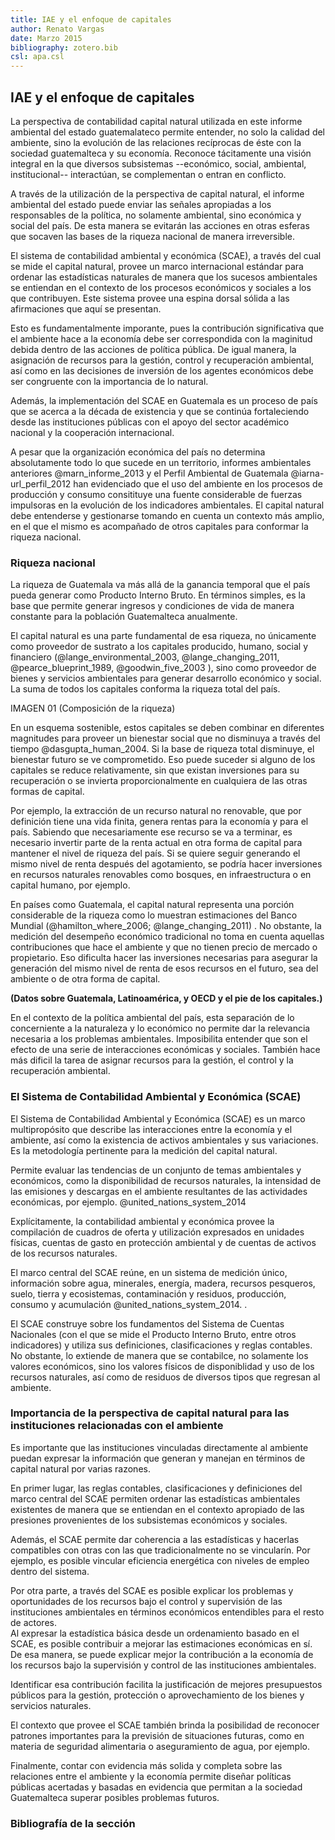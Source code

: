 ```yaml
---
title: IAE y el enfoque de capitales
author: Renato Vargas
date: Marzo 2015
bibliography: zotero.bib
csl: apa.csl
---
```

## IAE y el enfoque de capitales  

<!-- _**Establece la relación entre el IAE y este informe basado en las cuentas del capital natural y el enfoque sistémico (4 pag) RENATO**_  

Qué quiero decir:  

 * Los problemas ambientales generalmente tienen su origen en otras esferas del desarrollo nacional, como la economía o los procesos sociales.  
 * Por eso es necesario entender el desempeño ambiental de manera integrada con los elementos de otras esferas que tienen influencia sobre el mismo.  
 * La perspectiva de capitales reconoce que el desarrollo de los países está ampliamente ligado a su base de riqueza, la cual está integrada por el capital producido, natural, humano, social, y en algunos casos financiero.  
 * El Sistema de Contabilidad Ambiental y Económica nos provee un estándar que nos permite ordenar la información ambiental de manera que sea compatible con la forma de enteder el desempeño económico. El sistema es complementario y puede proveer información a otras metodologías de evaluación del desempeño ambiental, como la de presión, estado, impacto y respuesta (PEIR).  
 * Este informe nos permite reflexionar sobre la forma en que usamos nuestro ambiente para generar bienestar y la importancia que el mismo tiene para los procesos económicos y sociales. Nos permite pensar evaluar cuan sostenible es nuestro crecimiento económico.  -->

<!-- instalar pandoc, latex y correr esto en una terminal:
pandoc -o final.docx --filter pandoc-citeproc iae-1_2.md -->

La perspectiva de contabilidad capital natural utilizada en este informe ambiental del estado guatemalateco permite entender, no solo la calidad del ambiente, sino la evolución de las relaciones recíprocas de éste con la sociedad guatemalteca y su economía. Reconoce tácitamente una visión integral en la que diversos subsistemas --económico, social, ambiental, institucional-- interactúan, se complementan o entran en conflicto.  

A través de la utilización de la perspectiva de capital natural, el informe ambiental del estado puede enviar las señales apropiadas a los responsables de la política, no solamente ambiental, sino económica y social del país. De esta manera se evitarán las acciones en otras esferas que socaven las bases de la riqueza nacional de manera irreversible.

El sistema de contabilidad ambiental y económica (SCAE), a través del cual se mide el capital natural, provee un marco internacional estándar para ordenar las estadísticas naturales de manera que los sucesos ambientales se entiendan en el contexto de los procesos económicos y sociales a los que contribuyen. Este sistema provee una espina dorsal sólida a las afirmaciones que aquí se presentan.

Esto es fundamentalmente imporante, pues la contribución significativa que el ambiente hace a la economía debe ser correspondida con la maginitud debida dentro de las acciones de política pública. De igual manera, la asignación de recursos para la gestión, control y recuperación ambiental, así como en las decisiones de inversión de los agentes económicos debe ser congruente con la importancia de lo natural.

Además, la implementación del SCAE en Guatemala es un proceso de país que se acerca a la década de existencia y que se continúa fortaleciendo desde las instituciones públicas con el apoyo del sector académico nacional y la cooperación internacional.

A pesar que la organización económica del país no determina absolutamente todo lo que sucede en un territorio, informes ambientales anteriores @marn_informe_2013<!-- (Marn, 2013) --> y el Perfil Ambiental de Guatemala @iarna-url_perfil_2012 <!--(Iarna-Url, 2012)--> han evidenciado que el uso del ambiente en los procesos de producción y consumo consitituye una fuente considerable de fuerzas impulsoras en la evolución de los indicadores ambientales. El capital natural debe entenderse y gestionarse tomando en cuenta un contexto más amplio, en el que el mismo es acompañado de otros capitales para conformar la riqueza nacional.  

### Riqueza nacional  

La riqueza de Guatemala va más allá de la ganancia temporal que el país pueda generar como Producto Interno Bruto. En términos simples, es la base que permite generar ingresos y condiciones de vida de manera constante para la población Guatemalteca anualmente.  

El capital natural es una parte fundamental de esa riqueza, no únicamente como proveedor de sustrato a los capitales producido, humano, social y financiero (@lange_environmental_2003, @lange_changing_2011, @pearce_blueprint_1989, @goodwin_five_2003 <!--Lange et al, 2003; Harrison, 2011; Pearce, 2000; y Goodwin 2003 -->), sino como proveedor de bienes y servicios ambientales para generar desarrollo económico y social. La suma de todos los capitales conforma la riqueza total del país.  

IMAGEN 01 (Composición de la riqueza)  

En un esquema sostenible, estos capitales se deben combinar en diferentes magnitudes para proveer un bienestar social que no disminuya a través del tiempo <!--**(Dasgupta, 2001)**--> @dasgupta_human_2004. Si la base de riqueza total disminuye, el bienestar futuro se ve comprometido. Eso puede suceder si alguno de los capitales se reduce relativamente, sin que existan inversiones para su recuperación o se invierta proporcionalmente en cualquiera de las otras formas de capital.

Por ejemplo, la extracción de un recurso natural no renovable, que por definición tiene una vida finita, genera rentas para la economía y para el país. Sabiendo que necesariamente ese recurso se va a terminar, es necesario invertir parte de la renta actual en otra forma de capital para mantener el nivel de riqueza del país. Si se quiere seguir generando el mismo nivel de renta después del agotamiento, se podría hacer inversiones en recursos naturales renovables como bosques, en infraestructura o en capital humano, por ejemplo.  

En países como Guatemala, el capital natural representa una porción considerable de la riqueza como lo muestran estimaciones del Banco Mundial (@hamilton_where_2006; @lange_changing_2011) <!--(Hamilton et al., 2006; Lange et al., 2011)-->. No obstante, la medición del desempeño económico tradicional no toma en cuenta aquellas contribuciones que hace el ambiente y que no tienen precio de mercado o propietario. Eso dificulta hacer las inversiones necesarias para asegurar la generación del mismo nivel de renta de esos recursos en el futuro, sea del ambiente o de otra forma de capital.  

**(Datos sobre Guatemala, Latinoamérica, y OECD y el pie de los capitales.)**

En el contexto de la política ambiental del país, esta separación de lo concerniente a la naturaleza y lo económico no permite dar la relevancia necesaria a los problemas ambientales. Imposibilita entender que son el efecto de una serie de interacciones económicas y sociales. También hace más dificil la tarea de asignar recursos para la gestión, el control y la recuperación ambiental.  


### El Sistema de Contabilidad Ambiental y Económica (SCAE)  

El Sistema de Contabilidad Ambiental y Económica (SCAE) es un marco multipropósito que describe las interacciones entre la economía y el ambiente, así como la existencia de activos ambientales y sus variaciones. Es la metodología pertinente para la medición del capital natural.

Permite evaluar las tendencias de un conjunto de temas ambientales y económicos, como la disponibilidad de recursos naturales, la intensidad de las emisiones y descargas en el ambiente resultantes de las actividades económicas, por ejemplo. @united_nations_system_2014 <!--**(Naciones Unidas, et al., 2011)**.-->

Explícitamente, la contabilidad ambiental y económica provee la compilación de cuadros de oferta y utilización expresados en unidades físicas, cuentas de gasto en protección ambiental y de cuentas de activos de los recursos naturales.

El marco central del SCAE reúne, en un sistema de medición único, información sobre agua, minerales, energía, madera, recursos pesqueros, suelo, tierra y ecosistemas, contaminación y residuos, producción, consumo y acumulación @united_nations_system_2014. <!--(Naciones Unidas, et al., 2011)-->.

El SCAE construye sobre los fundamentos del Sistema de Cuentas Nacionales (con el que se mide el Producto Interno Bruto, entre otros indicadores) y utiliza sus definiciones, clasificaciones y reglas contables. No obstante, lo extiende de manera que se contabilce, no solamente los valores económicos, sino los valores físicos de disponiblidad y uso de los recursos naturales, así como de residuos de diversos tipos que regresan al ambiente.

### Importancia de la perspectiva de capital natural para las instituciones relacionadas con el ambiente

Es importante que las instituciones vinculadas directamente al ambiente puedan expresar la información que generan y manejan en términos de capital natural por varias razones.

En primer lugar, las reglas contables, clasificaciones y definiciones del marco central del SCAE permiten ordenar las estadísticas ambientales existentes de manera que se entiendan en el contexto apropiado de las presiones provenientes de los subsistemas económicos y sociales.

Además, el SCAE permite dar coherencia a las estadísticas y hacerlas compatibles con otras con las que tradicionalmente no se vincularín. Por ejemplo, es posible vincular eficiencia energética con niveles de empleo dentro del sistema.

Por otra parte, a través del SCAE es posible explicar los problemas y oportunidades de los recursos bajo el control y supervisión de las instituciones ambientales en términos económicos entendibles para el resto de actores.  
Al expresar la estadística básica desde un ordenamiento basado en el SCAE, es posible contribuir a mejorar las estimaciones económicas en sí.  De esa manera, se puede explicar mejor la contribución a la economía de los recursos bajo la supervisión y control de las instituciones ambientales.

Identificar esa contribución facilita la justificación de mejores presupuestos públicos para la gestión, protección o aprovechamiento de los bienes y servicios naturales.  

El contexto que provee el SCAE también brinda la posibilidad de reconocer patrones importantes para la previsión de situaciones futuras, como en materia de seguridad alimentaria o aseguramiento de agua, por ejemplo.  

Finalmente, contar con evidencia más solida y completa sobre las relaciones entre el ambiente y la economía permite diseñar políticas públicas acertadas y basadas en evidencia que permitan a la sociedad Guatemalteca superar posibles problemas futuros.

<!-- **PARA CERRAR** - El capital natural interactúa con el capital producido, el capital humano y el capital social. Se ve influenciado por éstos y, de esta manera, se crean condiciones favorables o adversas para el desarrollo social,  económico y ambiental del país. Por esa razón, es importante entender los conflictos y oportunidades ambientales como interacciones entre elementos de las esferas ambiental, económica, social e institucional.  -->

### Bibliografía de la sección

